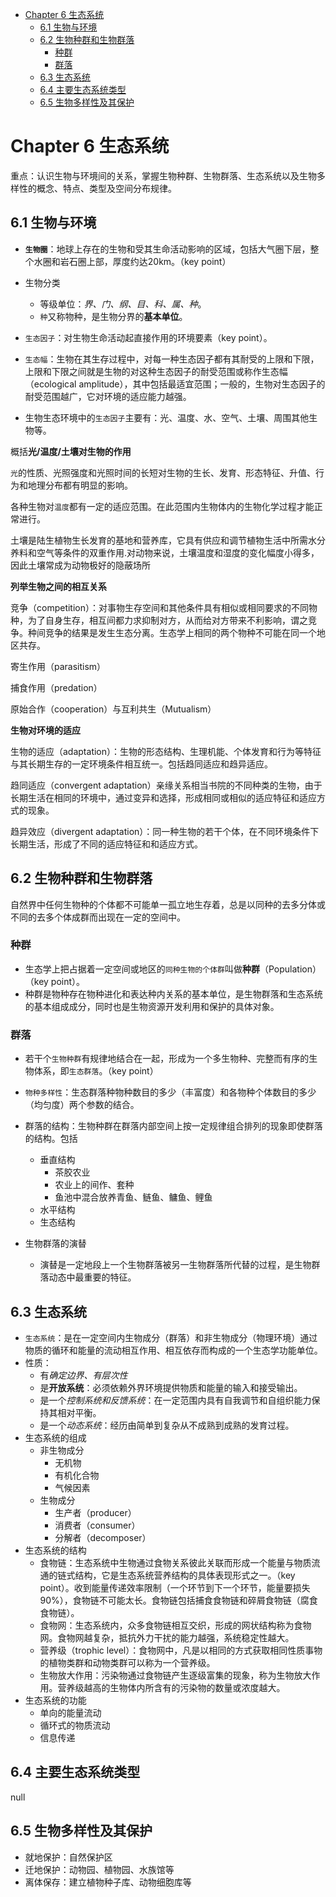 - [Chapter 6 生态系统](#chapter-6-生态系统)
  - [6.1 生物与环境](#61-生物与环境)
  - [6.2 生物种群和生物群落](#62-生物种群和生物群落)
    - [种群](#种群)
    - [群落](#群落)
  - [6.3 生态系统](#63-生态系统)
  - [6.4 主要生态系统类型](#64-主要生态系统类型)
  - [6.5 生物多样性及其保护](#65-生物多样性及其保护)



# Chapter 6 生态系统
重点：认识生物与环境间的关系，掌握生物种群、生物群落、生态系统以及生物多样性的概念、特点、类型及空间分布规律。

## 6.1 生物与环境
- **`生物圈`**：地球上存在的生物和受其生命活动影响的区域，包括大气圈下层，整个水圈和岩石圈上部，厚度约达20km。（key point）
- 生物分类
  - 等级单位：*界、门、纲、目、科、属、种*。
  - `种`又称物种，是生物分界的**基本单位**。

- `生态因子`：对生物生命活动起直接作用的环境要素（key point）。

- `生态幅`：生物在其生存过程中，对每一种生态因子都有其耐受的上限和下限，上限和下限之间就是生物的对这种生态因子的耐受范围或称作生态幅（ecological amplitude），其中包括最适宜范围；一般的，生物对生态因子的耐受范围越广，它对环境的适应能力越强。

-  生物生态环境中的`生态因子`主要有：光、温度、水、空气、土壤、周围其他生物等。

<!--
- 光的性质、光照强度和光照时间的长短对生物的生长、发育、形态特征、升值、行为和地理分布都有明显的影响。
  - 光的波长对植物的生态作用最为明显。红橙光和蓝光被绿色植物吸收的最多，是光合作用中最有效的生理辐射光。红光与糖的形成关系密切；蓝光有利于蛋白质的形成；黄光和绿光多被植物反射；紫外光能抑制经的伸长和促进花青素的形成，还对生物具有杀伤致死作用。 
  - 光照强度 因时空而发生变化，各种生物对光照的适应程度不同。
  - 光照时间 地球上不同纬度地区每天的日照强度即白昼持续时数有差别。
-->

概括**光/温度/土壤对生物的作用**

`光`的性质、光照强度和光照时间的长短对生物的生长、发育、形态特征、升值、行为和地理分布都有明显的影响。

各种生物对`温度`都有一定的适应范围。在此范围内生物体内的生物化学过程才能正常进行。

土壤是陆生植物生长发育的基地和营养库，它具有供应和调节植物生活中所需水分养料和空气等条件的双重作用.对动物来说，土壤温度和湿度的变化幅度小得多，因此土壤常成为动物极好的隐蔽场所


**列举生物之间的相互关系**

竞争（competition）：对事物生存空间和其他条件具有相似或相同要求的不同物种，为了自身生存，相互间都力求抑制对方，从而给对方带来不利影响，谓之竞争。种间竞争的结果是发生生态分离。生态学上相同的两个物种不可能在同一个地区共存。

寄生作用（parasitism）

捕食作用（predation）

原始合作（cooperation）与互利共生（Mutualism）


**生物对环境的适应**

生物的适应（adaptation）：生物的形态结构、生理机能、个体发育和行为等特征与其长期生存的一定环境条件相互统一。包括趋同适应和趋异适应。

趋同适应（convergent adaptation）亲缘关系相当书院的不同种类的生物，由于长期生活在相同的环境中，通过变异和选择，形成相同或相似的适应特征和适应方式的现象。

趋异效应（divergent adaptation）：同一种生物的若干个体，在不同环境条件下长期生活，形成了不同的适应特征和和适应方式。


## 6.2 生物种群和生物群落
自然界中任何生物种的个体都不可能单一孤立地生存着，总是以同种的去多分体或不同的去多个体成群而出现在一定的空间中。

### 种群
- 生态学上把占据着一定空间或地区的`同种生物的个体群`叫做**种群**（Population）（key point）。
- 种群是物种存在物种进化和表达种内关系的基本单位，是生物群落和生态系统的基本组成成分，同时也是生物资源开发利用和保护的具体对象。

### 群落
- 若干个`生物种群`有规律地结合在一起，形成为一个多生物种、完整而有序的生物体系，即`生态群落`。（key point）

- `物种多样性`：生态群落种物种数目的多少（丰富度）和各物种个体数目的多少（均匀度）两个参数的结合。

- 群落的结构：生物种群在群落内部空间上按一定规律组合排列的现象即使群落的结构。包括
  - 垂直结构
    - 茶胶农业
    - 农业上的间作、套种
    - 鱼池中混合放养青鱼、鲢鱼、鳙鱼、鲤鱼
  - 水平结构
  - 生态结构

- 生物群落的演替
  - 演替是一定地段上一个生物群落被另一生物群落所代替的过程，是生物群落动态中最重要的特征。

## 6.3 生态系统

- `生态系统`：是在一定空间内生物成分（群落）和非生物成分（物理环境）通过物质的循环和能量的流动相互作用、相互依存而构成的一个生态学功能单位。
- 性质：
  - 有*确定边界、有层次性*
  - 是**开放系统**：必须依赖外界环境提供物质和能量的输入和接受输出。
  - 是一个*控制系统和反馈系统*：在一定范围内具有自我调节和自组织能力保持其相对平衡。
  - 是一个*动态系统*：经历由简单到复杂从不成熟到成熟的发育过程。
- 生态系统的组成
  - 非生物成分
    - 无机物
    - 有机化合物
    - 气候因素
  - 生物成分
    - 生产者（producer）
    - 消费者（consumer）
    - 分解者（decomposer）
- 生态系统的结构
  - 食物链：生态系统中生物通过食物关系彼此关联而形成一个能量与物质流通的链式结构，它是生态系统营养结构的具体表现形式之一。（key point）。收到能量传递效率限制（一个环节到下一个环节，能量要损失90%），食物链不可能太长。食物链包括捕食食物链和碎屑食物链（腐食食物链）。
  - 食物网：生态系统内，众多食物链相互交织，形成的网状结构称为食物网。食物网越复杂，抵抗外力干扰的能力越强，系统稳定性越大。
  - 营养级（trophic level）：食物网中，凡是以相同的方式获取相同性质事物的植物类群和动物类群可以称为一个营养级。
  - 生物放大作用：污染物通过食物链产生逐级富集的现象，称为生物放大作用。营养级越高的生物体内所含有的污染物的数量或浓度越大。
- 生态系统的功能
  - 单向的能量流动
  - 循环式的物质流动
  - 信息传递


## 6.4 主要生态系统类型
null

## 6.5 生物多样性及其保护
- 就地保护：自然保护区
- 迁地保护：动物园、植物园、水族馆等
- 离体保存：建立植物种子库、动物细胞库等



